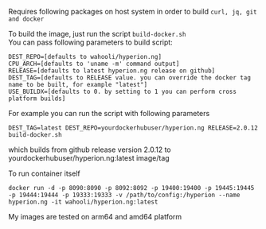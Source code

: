 Requires following packages on host system in order to build `curl, jq, git and docker`

To build the image, just run the script `build-docker.sh`  
You can pass following parameters to build script:
```
DEST_REPO=[defaults to wahooli/hyperion.ng]
CPU_ARCH=[defaults to 'uname -m' command output]
RELEASE=[defaults to latest hyperion.ng release on github]
DEST_TAG=[defaults to RELEASE value. you can override the docker tag name to be built, for example "latest"]
USE_BUILDX=[defaults to 0. by setting to 1 you can perform cross platform builds]
```
For example you can run the script with following parameters
```
DEST_TAG=latest DEST_REPO=yourdockerhubuser/hyperion.ng RELEASE=2.0.12 build-docker.sh
```
which builds from github release version 2.0.12 to yourdockerhubuser/hyperion.ng:latest image/tag

To run container itself
```
docker run -d -p 8090:8090 -p 8092:8092 -p 19400:19400 -p 19445:19445 -p 19444:19444 -p 19333:19333 -v /path/to/config:/hyperion --name hyperion.ng -it wahooli/hyperion.ng:latest
```

My images are tested on arm64 and amd64 platform